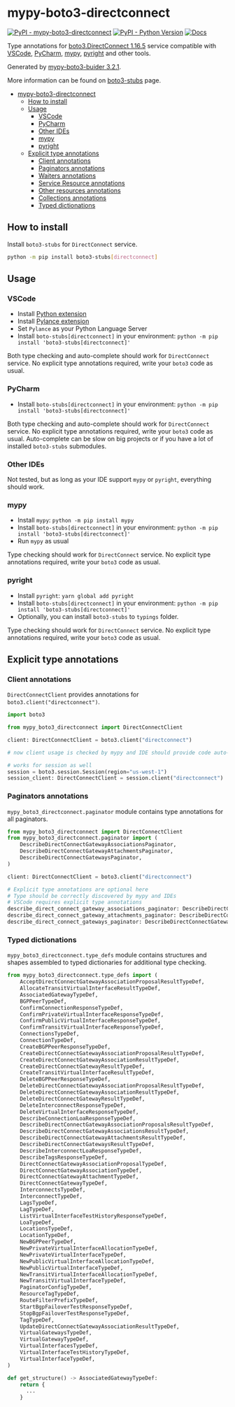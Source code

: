 # mypy-boto3-directconnect

[![PyPI - mypy-boto3-directconnect](https://img.shields.io/pypi/v/mypy-boto3-directconnect.svg?color=blue)](https://pypi.org/project/mypy-boto3-directconnect)
[![PyPI - Python Version](https://img.shields.io/pypi/pyversions/mypy-boto3-directconnect.svg?color=blue)](https://pypi.org/project/mypy-boto3-directconnect)
[![Docs](https://img.shields.io/readthedocs/mypy-boto3-builder.svg?color=blue)](https://mypy-boto3-builder.readthedocs.io/)

Type annotations for
[boto3.DirectConnect 1.16.5](https://boto3.amazonaws.com/v1/documentation/api/1.16.5/reference/services/directconnect.html#DirectConnect) service
compatible with
[VSCode](https://code.visualstudio.com/),
[PyCharm](https://www.jetbrains.com/pycharm/),
[mypy](https://github.com/python/mypy),
[pyright](https://github.com/microsoft/pyright)
and other tools.

Generated by [mypy-boto3-buider 3.2.1](https://github.com/vemel/mypy_boto3_builder).

More information can be found on [boto3-stubs](https://pypi.org/project/boto3-stubs/) page.

- [mypy-boto3-directconnect](#mypy-boto3-directconnect)
  - [How to install](#how-to-install)
  - [Usage](#usage)
    - [VSCode](#vscode)
    - [PyCharm](#pycharm)
    - [Other IDEs](#other-ides)
    - [mypy](#mypy)
    - [pyright](#pyright)
  - [Explicit type annotations](#explicit-type-annotations)
    - [Client annotations](#client-annotations)
    - [Paginators annotations](#paginators-annotations)
    - [Waiters annotations](#waiters-annotations)
    - [Service Resource annotations](#service-resource-annotations)
    - [Other resources annotations](#other-resources-annotations)
    - [Collections annotations](#collections-annotations)
    - [Typed dictionations](#typed-dictionations)

## How to install

Install `boto3-stubs` for `DirectConnect` service.

```bash
python -m pip install boto3-stubs[directconnect]
```

## Usage

### VSCode

- Install [Python extension](https://marketplace.visualstudio.com/items?itemName=ms-python.python)
- Install [Pylance extension](https://marketplace.visualstudio.com/items?itemName=ms-python.vscode-pylance)
- Set `Pylance` as your Python Language Server
- Install `boto-stubs[directconnect]` in your environment: `python -m pip install 'boto3-stubs[directconnect]'`

Both type checking and auto-complete should work for `DirectConnect` service.
No explicit type annotations required, write your `boto3` code as usual.

### PyCharm

- Install `boto-stubs[directconnect]` in your environment: `python -m pip install 'boto3-stubs[directconnect]'`

Both type checking and auto-complete should work for `DirectConnect` service.
No explicit type annotations required, write your `boto3` code as usual.
Auto-complete can be slow on big projects or if you have a lot of installed `boto3-stubs` submodules.

### Other IDEs

Not tested, but as long as your IDE support `mypy` or `pyright`, everything should work.

### mypy

- Install `mypy`: `python -m pip install mypy`
- Install `boto-stubs[directconnect]` in your environment: `python -m pip install 'boto3-stubs[directconnect]'`
- Run `mypy` as usual

Type checking should work for `DirectConnect` service.
No explicit type annotations required, write your `boto3` code as usual.

### pyright

- Install `pyright`: `yarn global add pyright`
- Install `boto-stubs[directconnect]` in your environment: `python -m pip install 'boto3-stubs[directconnect]'`
- Optionally, you can install `boto3-stubs` to `typings` folder.

Type checking should work for `DirectConnect` service.
No explicit type annotations required, write your `boto3` code as usual.

## Explicit type annotations

### Client annotations

`DirectConnectClient` provides annotations for `boto3.client("directconnect")`.

```python
import boto3

from mypy_boto3_directconnect import DirectConnectClient

client: DirectConnectClient = boto3.client("directconnect")

# now client usage is checked by mypy and IDE should provide code auto-complete

# works for session as well
session = boto3.session.Session(region="us-west-1")
session_client: DirectConnectClient = session.client("directconnect")
```

### Paginators annotations

`mypy_boto3_directconnect.paginator` module contains type annotations for all paginators.

```python
from mypy_boto3_directconnect import DirectConnectClient
from mypy_boto3_directconnect.paginator import (
    DescribeDirectConnectGatewayAssociationsPaginator,
    DescribeDirectConnectGatewayAttachmentsPaginator,
    DescribeDirectConnectGatewaysPaginator,
)

client: DirectConnectClient = boto3.client("directconnect")

# Explicit type annotations are optional here
# Type should be correctly discovered by mypy and IDEs
# VSCode requires explicit type annotations
describe_direct_connect_gateway_associations_paginator: DescribeDirectConnectGatewayAssociationsPaginator = client.get_paginator("describe_direct_connect_gateway_associations")
describe_direct_connect_gateway_attachments_paginator: DescribeDirectConnectGatewayAttachmentsPaginator = client.get_paginator("describe_direct_connect_gateway_attachments")
describe_direct_connect_gateways_paginator: DescribeDirectConnectGatewaysPaginator = client.get_paginator("describe_direct_connect_gateways")
```







### Typed dictionations

`mypy_boto3_directconnect.type_defs` module contains structures and shapes assembled
to typed dictionaries for additional type checking.

```python
from mypy_boto3_directconnect.type_defs import (
    AcceptDirectConnectGatewayAssociationProposalResultTypeDef,
    AllocateTransitVirtualInterfaceResultTypeDef,
    AssociatedGatewayTypeDef,
    BGPPeerTypeDef,
    ConfirmConnectionResponseTypeDef,
    ConfirmPrivateVirtualInterfaceResponseTypeDef,
    ConfirmPublicVirtualInterfaceResponseTypeDef,
    ConfirmTransitVirtualInterfaceResponseTypeDef,
    ConnectionsTypeDef,
    ConnectionTypeDef,
    CreateBGPPeerResponseTypeDef,
    CreateDirectConnectGatewayAssociationProposalResultTypeDef,
    CreateDirectConnectGatewayAssociationResultTypeDef,
    CreateDirectConnectGatewayResultTypeDef,
    CreateTransitVirtualInterfaceResultTypeDef,
    DeleteBGPPeerResponseTypeDef,
    DeleteDirectConnectGatewayAssociationProposalResultTypeDef,
    DeleteDirectConnectGatewayAssociationResultTypeDef,
    DeleteDirectConnectGatewayResultTypeDef,
    DeleteInterconnectResponseTypeDef,
    DeleteVirtualInterfaceResponseTypeDef,
    DescribeConnectionLoaResponseTypeDef,
    DescribeDirectConnectGatewayAssociationProposalsResultTypeDef,
    DescribeDirectConnectGatewayAssociationsResultTypeDef,
    DescribeDirectConnectGatewayAttachmentsResultTypeDef,
    DescribeDirectConnectGatewaysResultTypeDef,
    DescribeInterconnectLoaResponseTypeDef,
    DescribeTagsResponseTypeDef,
    DirectConnectGatewayAssociationProposalTypeDef,
    DirectConnectGatewayAssociationTypeDef,
    DirectConnectGatewayAttachmentTypeDef,
    DirectConnectGatewayTypeDef,
    InterconnectsTypeDef,
    InterconnectTypeDef,
    LagsTypeDef,
    LagTypeDef,
    ListVirtualInterfaceTestHistoryResponseTypeDef,
    LoaTypeDef,
    LocationsTypeDef,
    LocationTypeDef,
    NewBGPPeerTypeDef,
    NewPrivateVirtualInterfaceAllocationTypeDef,
    NewPrivateVirtualInterfaceTypeDef,
    NewPublicVirtualInterfaceAllocationTypeDef,
    NewPublicVirtualInterfaceTypeDef,
    NewTransitVirtualInterfaceAllocationTypeDef,
    NewTransitVirtualInterfaceTypeDef,
    PaginatorConfigTypeDef,
    ResourceTagTypeDef,
    RouteFilterPrefixTypeDef,
    StartBgpFailoverTestResponseTypeDef,
    StopBgpFailoverTestResponseTypeDef,
    TagTypeDef,
    UpdateDirectConnectGatewayAssociationResultTypeDef,
    VirtualGatewaysTypeDef,
    VirtualGatewayTypeDef,
    VirtualInterfacesTypeDef,
    VirtualInterfaceTestHistoryTypeDef,
    VirtualInterfaceTypeDef,
)

def get_structure() -> AssociatedGatewayTypeDef:
    return {
      ...
    }
```
